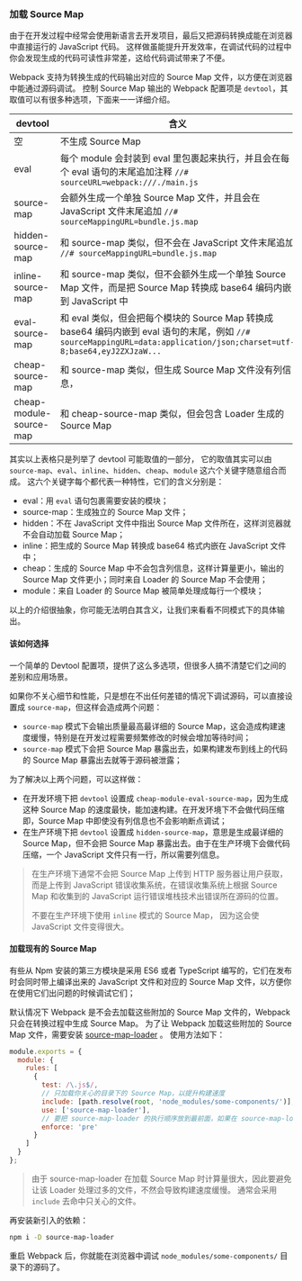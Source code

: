 ### 加载 Source Map
由于在开发过程中经常会使用新语言去开发项目，最后又把源码转换成能在浏览器中直接运行的 JavaScript 代码。
这样做虽能提升开发效率，在调试代码的过程中你会发现生成的代码可读性非常差，这给代码调试带来了不便。

Webpack 支持为转换生成的代码输出对应的 Source Map 文件，以方便在浏览器中能通过源码调试。
控制 Source Map 输出的 Webpack 配置项是 `devtool`，其取值可以有很多种选项，下面来一一详细介绍。


| devtool | 含义 |
| ------- | ---- |
| 空 | 不生成 Source Map |
| eval | 每个 module 会封装到 eval 里包裹起来执行，并且会在每个 eval 语句的末尾追加注释 `//# sourceURL=webpack:///./main.js` |
| source-map | 会额外生成一个单独 Source Map 文件，并且会在 JavaScript 文件末尾追加 `//# sourceMappingURL=bundle.js.map` |
| hidden-source-map | 和 source-map 类似，但不会在 JavaScript 文件末尾追加 `//# sourceMappingURL=bundle.js.map` |
| inline-source-map | 和 source-map 类似，但不会额外生成一个单独 Source Map 文件，而是把 Source Map 转换成 base64 编码内嵌到 JavaScript 中 |
| eval-source-map | 和 eval 类似，但会把每个模块的 Source Map 转换成 base64 编码内嵌到 eval 语句的末尾，例如 `//# sourceMappingURL=data:application/json;charset=utf-8;base64,eyJ2ZXJzaW...` |
| cheap-source-map | 和 source-map 类似，但生成 Source Map 文件没有列信息， |
| cheap-module-source-map | 和 cheap-source-map 类似，但会包含 Loader 生成的 Source Map |

其实以上表格只是列举了 devtool 可能取值的一部分，
它的取值其实可以由 `source-map`、`eval`、`inline`、`hidden`、`cheap`、`module` 这六个关键字随意组合而成。
这六个关键字每个都代表一种特性，它们的含义分别是：

- eval：用 `eval` 语句包裹需要安装的模块；
- source-map：生成独立的 Source Map 文件；
- hidden：不在 JavaScript 文件中指出 Source Map 文件所在，这样浏览器就不会自动加载 Source Map；
- inline：把生成的 Source Map 转换成 base64 格式内嵌在 JavaScript 文件中；
- cheap：生成的 Source Map 中不会包含列信息，这样计算量更小，输出的 Source Map 文件更小；同时来自 Loader 的 Source Map 不会使用；
- module：来自 Loader 的 Source Map 被简单处理成每行一个模块；

以上的介绍很抽象，你可能无法明白其含义，让我们来看看不同模式下的具体输出。


#### 该如何选择
一个简单的 Devtool 配置项，提供了这么多选项，但很多人搞不清楚它们之间的差别和应用场景。

如果你不关心细节和性能，只是想在不出任何差错的情况下调试源码，可以直接设置成 `source-map`，但这样会造成两个问题：

- `source-map` 模式下会输出质量最高最详细的 Source Map，这会造成构建速度缓慢，特别是在开发过程需要频繁修改的时候会增加等待时间；
- `source-map` 模式下会把 Source Map 暴露出去，如果构建发布到线上的代码的 Source Map 暴露出去就等于源码被泄露；

为了解决以上两个问题，可以这样做：

- 在开发环境下把 `devtool` 设置成 `cheap-module-eval-source-map`，因为生成这种 Source Map 的速度最快，能加速构建。在开发环境下不会做代码压缩即，Source Map 中即使没有列信息也不会影响断点调试；
- 在生产环境下把 `devtool` 设置成 `hidden-source-map`，意思是生成最详细的 Source Map，但不会把 Source Map 暴露出去。由于在生产环境下会做代码压缩，一个 JavaScript 文件只有一行，所以需要列信息。

> 在生产环境下通常不会把 Source Map 上传到 HTTP 服务器让用户获取，而是上传到 JavaScript 错误收集系统，在错误收集系统上根据 Source Map 和收集到的 JavaScript 运行错误堆栈技术出错误所在源码的位置。
> 
> 不要在生产环境下使用 `inline` 模式的 Source Map， 因为这会使 JavaScript 文件变得很大。 


#### 加载现有的 Source Map
有些从 Npm 安装的第三方模块是采用 ES6 或者 TypeScript 编写的，它们在发布时会同时带上编译出来的 JavaScript 文件和对应的 Source Map 文件，以方便你在使用它们出问题的时候调试它们；

默认情况下 Webpack 是不会去加载这些附加的 Source Map 文件的，Webpack 只会在转换过程中生成 Source Map。
为了让 Webpack 加载这些附加的 Source Map 文件，需要安装 [source-map-loader](https://github.com/webpack-contrib/source-map-loader) 。
使用方法如下：
```js
module.exports = {
  module: {
    rules: [
      {
        test: /\.js$/,
        // 只加载你关心的目录下的 Source Map，以提升构建速度
        include: [path.resolve(root, 'node_modules/some-components/')],
        use: ['source-map-loader'],
        // 要把 source-map-loader 的执行顺序放到最前面，如果在 source-map-loader 之前有 Loader 转换了该 JavaScript 文件，会导致 Source Map 映射错误
        enforce: 'pre'
      }
    ]
  }
};
```

> 由于 source-map-loader 在加载 Source Map 时计算量很大，因此要避免让该 Loader 处理过多的文件，不然会导致构建速度缓慢。
> 通常会采用 `include` 去命中只关心的文件。

再安装新引入的依赖：
```bash
npm i -D source-map-loader
```

重启 Webpack 后，你就能在浏览器中调试 `node_modules/some-components/` 目录下的源码了。
